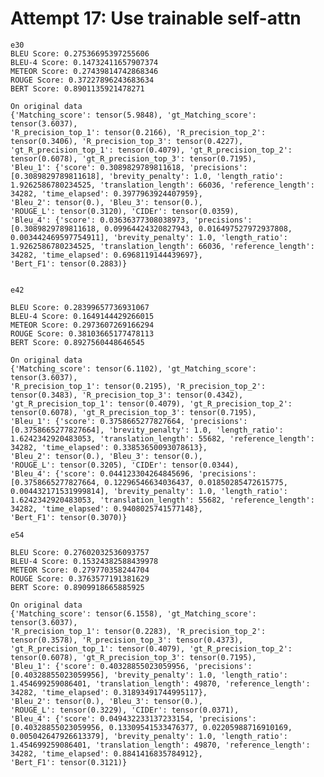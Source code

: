 
# Attempt 17: Use trainable self-attn

    e30
    BLEU Score: 0.27536695397255606
    BLEU-4 Score: 0.14732411657907374
    METEOR Score: 0.27439814742868346
    ROUGE Score: 0.37227896243683634
    BERT Score: 0.8901135921478271

    On original data
    {'Matching_score': tensor(5.9848), 'gt_Matching_score': tensor(3.6037), 
    'R_precision_top_1': tensor(0.2166), 'R_precision_top_2': tensor(0.3406), 'R_precision_top_3': tensor(0.4227), 
    'gt_R_precision_top_1': tensor(0.4079), 'gt_R_precision_top_2': tensor(0.6078), 'gt_R_precision_top_3': tensor(0.7195), 
    'Bleu_1': {'score': 0.3089829789811618, 'precisions': [0.3089829789811618], 'brevity_penalty': 1.0, 'length_ratio': 1.9262586780234525, 'translation_length': 66036, 'reference_length': 34282, 'time_elapsed': 0.3977963924407959}, 
    'Bleu_2': tensor(0.), 'Bleu_3': tensor(0.), 
    'ROUGE_L': tensor(0.3120), 'CIDEr': tensor(0.0359), 
    'Bleu_4': {'score': 0.03636377308038973, 'precisions': [0.3089829789811618, 0.09964424320827943, 0.016497527972937808, 0.003442469597754911], 'brevity_penalty': 1.0, 'length_ratio': 1.9262586780234525, 'translation_length': 66036, 'reference_length': 34282, 'time_elapsed': 0.6968119144439697}, 
    'Bert_F1': tensor(0.2883)}


    e42

    BLEU Score: 0.28399657736931067
    BLEU-4 Score: 0.1649144429266015
    METEOR Score: 0.2973607269166294
    ROUGE Score: 0.38103665177478113
    BERT Score: 0.8927560448646545
    
    On original data
    {'Matching_score': tensor(6.1102), 'gt_Matching_score': tensor(3.6037), 
    'R_precision_top_1': tensor(0.2195), 'R_precision_top_2': tensor(0.3483), 'R_precision_top_3': tensor(0.4342),  
    'gt_R_precision_top_1': tensor(0.4079), 'gt_R_precision_top_2': tensor(0.6078), 'gt_R_precision_top_3': tensor(0.7195), 
    'Bleu_1': {'score': 0.3758665277827664, 'precisions': [0.3758665277827664], 'brevity_penalty': 1.0, 'length_ratio': 1.6242342920483053, 'translation_length': 55682, 'reference_length': 34282, 'time_elapsed': 0.33853650093078613}, 
    'Bleu_2': tensor(0.), 'Bleu_3': tensor(0.), 
    'ROUGE_L': tensor(0.3205), 'CIDEr': tensor(0.0344), 
    'Bleu_4': {'score': 0.044123304264845696, 'precisions': [0.3758665277827664, 0.12296546634036437, 0.01850285472615775, 0.004432171531999814], 'brevity_penalty': 1.0, 'length_ratio': 1.6242342920483053, 'translation_length': 55682, 'reference_length': 34282, 'time_elapsed': 0.9408025741577148}, 
    'Bert_F1': tensor(0.3070)}

    e54

    BLEU Score: 0.27602032536093757
    BLEU-4 Score: 0.15324382588439978
    METEOR Score: 0.279770358244704
    ROUGE Score: 0.3763577191381629
    BERT Score: 0.8909918665885925

    On original data
    {'Matching_score': tensor(6.1558), 'gt_Matching_score': tensor(3.6037), 
    'R_precision_top_1': tensor(0.2283), 'R_precision_top_2': tensor(0.3578), 'R_precision_top_3': tensor(0.4373), 
    'gt_R_precision_top_1': tensor(0.4079), 'gt_R_precision_top_2': tensor(0.6078), 'gt_R_precision_top_3': tensor(0.7195), 
    'Bleu_1': {'score': 0.40328855023059956, 'precisions': [0.40328855023059956], 'brevity_penalty': 1.0, 'length_ratio': 1.454699259086401, 'translation_length': 49870, 'reference_length': 34282, 'time_elapsed': 0.31893491744995117}, 
    'Bleu_2': tensor(0.), 'Bleu_3': tensor(0.), 
    'ROUGE_L': tensor(0.3229), 'CIDEr': tensor(0.0371), 
    'Bleu_4': {'score': 0.049432233137233154, 'precisions': [0.40328855023059956, 0.13309541533476377, 0.02205988716910169, 0.005042647926613379], 'brevity_penalty': 1.0, 'length_ratio': 1.454699259086401, 'translation_length': 49870, 'reference_length': 34282, 'time_elapsed': 0.8841416835784912}, 
    'Bert_F1': tensor(0.3121)}
